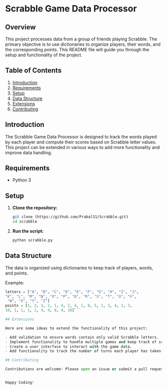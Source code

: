 # Scrabble Game Data Processor

## Overview

This project processes data from a group of friends playing Scrabble. The primary objective is to use dictionaries to organize players, their words, and the corresponding points. This README file will guide you through the setup and functionality of the project.

## Table of Contents

1. [Introduction](#introduction)
2. [Requirements](#requirements)
3. [Setup](#setup)
4. [Data Structure](#data-structure)
5. [Extensions](#extensions)
6. [Contributing](#contributing)

## Introduction

The Scrabble Game Data Processor is designed to track the words played by each player and compute their scores based on Scrabble letter values. This project can be extended in various ways to add more functionality and improve data handling.

## Requirements

- Python 3

## Setup

1. **Clone the repository:**

    ```bash
    git clone (https://github.com/Prabal31/Scrabble.git)
    cd scrabble
    ```

3. **Run the script:**

    ```bash
    python scrabble.py
    ```

## Data Structure

The data is organized using dictionaries to keep track of players, words, and points.

Example:

```python
letters = ["A", "B", "C", "D", "E", "F", "G", "H", "I", "J",
"K", "L", "M", "N", "O", "P", "Q", "R", "S", "T", "U", "V",
 "W", "X", "Y", "Z"]
points = [1, 3, 3, 2, 1, 4, 2, 4, 1, 8, 5, 1, 3, 4, 1, 3,
10, 1, 1, 1, 1, 4, 4, 8, 4, 10]```

## Extensions

Here are some ideas to extend the functionality of this project:

- Add validation to ensure words contain only valid Scrabble letters.
- Implement functionality to handle multiple games and keep track of scores across games.
- Create a user interface to interact with the game data.
- Add functionality to track the number of turns each player has taken.

## Contributing

Contributions are welcome! Please open an issue or submit a pull request with any improvements or suggestions.


Happy Coding!
